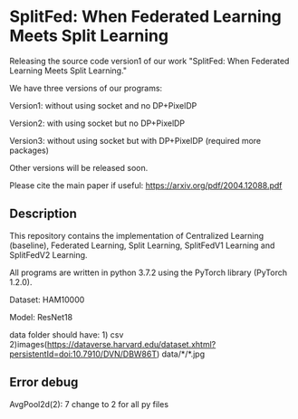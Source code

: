 # SplitFed: When Federated Learning Meets Split Learning

Releasing the source code version1 of our work "SplitFed: When Federated Learning Meets Split Learning."

We have three versions of our programs:

Version1: without using socket and no DP+PixelDP

Version2: with using socket but no DP+PixelDP

Version3: without using socket but with DP+PixelDP (required more packages)

Other versions will be released soon.

Please cite the main paper if useful: https://arxiv.org/pdf/2004.12088.pdf


## Description

This repository contains the implementation of Centralized Learning (baseline), Federated Learning, Split Learning, SplitFedV1 Learning and SplitFedV2 Learning.

All programs are written in python 3.7.2 using the PyTorch library (PyTorch 1.2.0).

Dataset: HAM10000

Model: ResNet18

data folder should have: 1) csv 2)images(https://dataverse.harvard.edu/dataset.xhtml?persistentId=doi:10.7910/DVN/DBW86T) data/\*/\*.jpg


## Error debug

AvgPool2d(2):  7 change to 2 for all py files 
